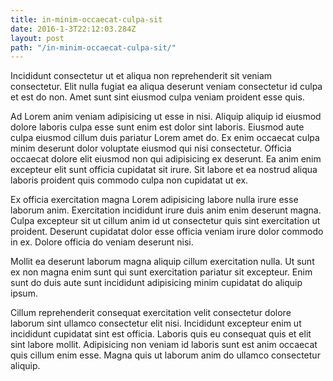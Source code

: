 ```yaml
---
title: in-minim-occaecat-culpa-sit
date: 2016-1-3T22:12:03.284Z
layout: post
path: "/in-minim-occaecat-culpa-sit/"
---
```


Incididunt consectetur ut et aliqua non reprehenderit sit veniam consectetur. Elit nulla fugiat ea aliqua deserunt veniam consectetur id culpa et est do non. Amet sunt sint eiusmod culpa veniam proident esse quis.

Ad Lorem anim veniam adipisicing ut esse in nisi. Aliquip aliquip id eiusmod dolore laboris culpa esse sunt enim est dolor sint laboris. Eiusmod aute culpa eiusmod cillum duis pariatur Lorem amet do. Ex enim occaecat culpa minim deserunt dolor voluptate eiusmod qui nisi consectetur. Officia occaecat dolore elit eiusmod non qui adipisicing ex deserunt. Ea anim enim excepteur elit sunt officia cupidatat sit irure. Sit labore et ea nostrud aliqua laboris proident quis commodo culpa non cupidatat ut ex.

Ex officia exercitation magna Lorem adipisicing labore nulla irure esse laborum anim. Exercitation incididunt irure duis anim enim deserunt magna. Culpa excepteur sit ut cillum anim id ut consectetur quis sint exercitation ut proident. Deserunt cupidatat dolor esse officia veniam irure dolor commodo in ex. Dolore officia do veniam deserunt nisi.

Mollit ea deserunt laborum magna aliquip cillum exercitation nulla. Ut sunt ex non magna enim sunt qui sunt exercitation pariatur sit excepteur. Enim sunt do duis aute sunt incididunt adipisicing minim cupidatat do aliquip ipsum.

Cillum reprehenderit consequat exercitation velit consectetur dolore laborum sint ullamco consectetur elit nisi. Incididunt excepteur enim ut incididunt cupidatat sint est officia. Laboris quis eu consequat quis et elit sint labore mollit. Adipisicing non veniam id laboris sunt est anim occaecat quis cillum enim esse. Magna quis ut laborum anim do ullamco consectetur aliquip.
